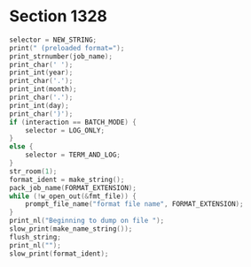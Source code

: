 # Section 1328

```c << Create the |format_ident|, open the format file, and inform the user that dumping has begun >>=
selector = NEW_STRING;
print(" (preloaded format=");
print_strnumber(job_name);
print_char(' ');
print_int(year);
print_char('.');
print_int(month);
print_char('.');
print_int(day);
print_char(')');
if (interaction == BATCH_MODE) {
    selector = LOG_ONLY;
}
else {
    selector = TERM_AND_LOG;
}
str_room(1);
format_ident = make_string();
pack_job_name(FORMAT_EXTENSION);
while (!w_open_out(&fmt_file)) {
    prompt_file_name("format file name", FORMAT_EXTENSION);
}
print_nl("Beginning to dump on file ");
slow_print(make_name_string());
flush_string;
print_nl("");
slow_print(format_ident);
```
